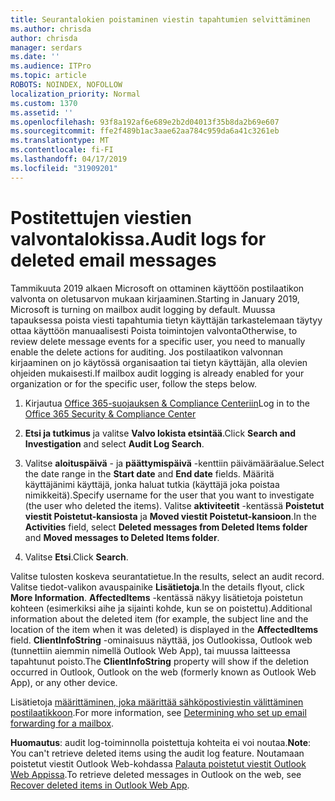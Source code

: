 ```yaml
---
title: Seurantalokien poistaminen viestin tapahtumien selvittäminen
ms.author: chrisda
author: chrisda
manager: serdars
ms.date: ''
ms.audience: ITPro
ms.topic: article
ROBOTS: NOINDEX, NOFOLLOW
localization_priority: Normal
ms.custom: 1370
ms.assetid: ''
ms.openlocfilehash: 93f8a192af6e689e2b2d04013f35b8da2b69e607
ms.sourcegitcommit: ffe2f489b1ac3aae62aa784c959da6a41c3261eb
ms.translationtype: MT
ms.contentlocale: fi-FI
ms.lasthandoff: 04/17/2019
ms.locfileid: "31909201"
---
```

# <a name="audit-logs-for-deleted-email-messages"></a><span data-ttu-id="b725d-102">Postitettujen viestien valvontalokissa.</span><span class="sxs-lookup"><span data-stu-id="b725d-102">Audit logs for deleted email messages</span></span>

<span data-ttu-id="b725d-103">Tammikuuta 2019 alkaen Microsoft on ottaminen käyttöön postilaatikon valvonta on oletusarvon mukaan kirjaaminen.</span><span class="sxs-lookup"><span data-stu-id="b725d-103">Starting in January 2019, Microsoft is turning on mailbox audit logging by default.</span></span> <span data-ttu-id="b725d-104">Muussa tapauksessa poista viesti tapahtumia tietyn käyttäjän tarkastelemaan täytyy ottaa käyttöön manuaalisesti Poista toimintojen valvonta</span><span class="sxs-lookup"><span data-stu-id="b725d-104">Otherwise, to review delete message events for a specific user, you need to manually enable the delete actions for auditing.</span></span> <span data-ttu-id="b725d-105">Jos postilaatikon valvonnan kirjaaminen on jo käytössä organisaation tai tietyn käyttäjän, alla olevien ohjeiden mukaisesti.</span><span class="sxs-lookup"><span data-stu-id="b725d-105">If mailbox audit logging is already enabled for your organization or for the specific user, follow the steps below.</span></span>

1. <span data-ttu-id="b725d-106">Kirjautua [Office 365-suojauksen & Compliance Centeriin](https://protection.office.com/)</span><span class="sxs-lookup"><span data-stu-id="b725d-106">Log in to the [Office 365 Security & Compliance Center](https://protection.office.com/)</span></span>

2. <span data-ttu-id="b725d-107">**Etsi ja tutkimus** ja valitse **Valvo lokista etsintää**.</span><span class="sxs-lookup"><span data-stu-id="b725d-107">Click **Search and Investigation** and select **Audit Log Search**.</span></span>

3. <span data-ttu-id="b725d-108">Valitse **aloituspäivä** - ja **päättymispäivä** -kenttiin päivämääräalue.</span><span class="sxs-lookup"><span data-stu-id="b725d-108">Select the date range in the **Start date** and **End date** fields.</span></span> <span data-ttu-id="b725d-109">Määritä käyttäjänimi käyttäjä, jonka haluat tutkia (käyttäjä joka poistaa nimikkeitä).</span><span class="sxs-lookup"><span data-stu-id="b725d-109">Specify username for the user that you want to investigate (the user who deleted the items).</span></span> <span data-ttu-id="b725d-110">Valitse **aktiviteetit** -kentässä **Poistetut viestit Poistetut-kansiosta** ja **Moved viestit Poistetut-kansioon**.</span><span class="sxs-lookup"><span data-stu-id="b725d-110">In the **Activities** field, select **Deleted messages from Deleted Items folder** and **Moved messages to Deleted Items folder**.</span></span>

4. <span data-ttu-id="b725d-111">Valitse **Etsi**.</span><span class="sxs-lookup"><span data-stu-id="b725d-111">Click **Search**.</span></span>

<span data-ttu-id="b725d-112">Valitse tulosten koskeva seurantatietue.</span><span class="sxs-lookup"><span data-stu-id="b725d-112">In the results, select an audit record.</span></span> <span data-ttu-id="b725d-113">Valitse tiedot-valikon avauspainike **Lisätietoja**.</span><span class="sxs-lookup"><span data-stu-id="b725d-113">In the details flyout, click **More Information**.</span></span> <span data-ttu-id="b725d-114">**AffectedItems** -kentässä näkyy lisätietoja poistetun kohteen (esimerkiksi aihe ja sijainti kohde, kun se on poistettu).</span><span class="sxs-lookup"><span data-stu-id="b725d-114">Additional information about the deleted item (for example, the subject line and the location of the item when it was deleted) is displayed in the **AffectedItems** field.</span></span> <span data-ttu-id="b725d-115">**ClientInfoString** -ominaisuus näyttää, jos Outlookissa, Outlook web (tunnettiin aiemmin nimellä Outlook Web App), tai muussa laitteessa tapahtunut poisto.</span><span class="sxs-lookup"><span data-stu-id="b725d-115">The **ClientInfoString** property will show if the deletion occurred in Outlook, Outlook on the web (formerly known as Outlook Web App), or any other device.</span></span>

<span data-ttu-id="b725d-116">Lisätietoja [määrittäminen, joka määrittää sähköpostiviestin välittäminen postilaatikkoon](https://docs.microsoft.com/office365/securitycompliance/auditing-troubleshooting-scenarios#determining-if-a-user-deleted-email-items).</span><span class="sxs-lookup"><span data-stu-id="b725d-116">For more information, see [Determining who set up email forwarding for a mailbox](https://docs.microsoft.com/office365/securitycompliance/auditing-troubleshooting-scenarios#determining-if-a-user-deleted-email-items).</span></span>

<span data-ttu-id="b725d-117">**Huomautus**: audit log-toiminnolla poistettuja kohteita ei voi noutaa.</span><span class="sxs-lookup"><span data-stu-id="b725d-117">**Note**: You can't retrieve deleted items using the audit log feature.</span></span> <span data-ttu-id="b725d-118">Noutamaan poistetut viestit Outlook Web-kohdassa [Palauta poistetut viestit Outlook Web Appissa](https://support.office.com/article/C3D8FC15-EEEF-4F1C-81DF-E27964B7EDD4).</span><span class="sxs-lookup"><span data-stu-id="b725d-118">To retrieve deleted messages in Outlook on the web, see [Recover deleted items in Outlook Web App](https://support.office.com/article/C3D8FC15-EEEF-4F1C-81DF-E27964B7EDD4).</span></span>
